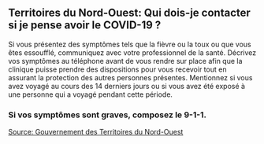 ## Territoires du Nord-Ouest: Qui dois-je contacter si je pense avoir le COVID-19 ?

Si vous présentez des symptômes tels que la fièvre ou la toux ou que vous êtes essoufflé, communiquez avec votre professionnel de la santé. Décrivez vos symptômes au téléphone avant de vous rendre sur place afin que la clinique puisse prendre des dispositions pour vous recevoir tout en assurant la protection des autres personnes présentes. Mentionnez si vous avez voyagé au cours des 14 derniers jours ou si vous avez été exposé à une personne qui a voyagé pendant cette période.

### Si vos symptômes sont graves, composez le 9-1-1.

[Source: Gouvernement des Territoires du Nord-Ouest](https://www.hss.gov.nt.ca/fr/services/maladie-%C3%A0-coronavirus-covid-19/faq-sur-la-maladie-%C3%A0-coronavirus-covid-19)
